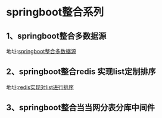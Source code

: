 # springboot整合系列

## 1、springboot整合多数据源

地址:[springboot整合多数据源](https://github.com/kingrocy/springboot/tree/master/springboot-mult-datasource)


## 2、springboot整合redis 实现list定制排序
地址:[redis实现对list进行排序](https://github.com/kingrocy/springboot/tree/master/springboot-redis)


## 3、springboot整合当当网分表分库中间件

